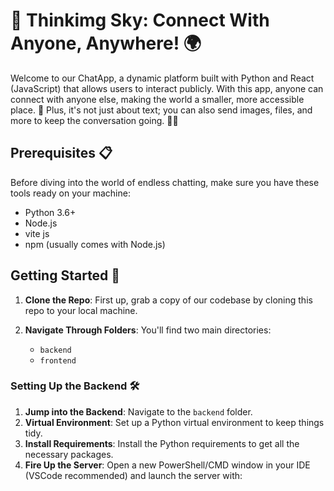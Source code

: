 # 📱 Thinkimg Sky: Connect With Anyone, Anywhere! 🌍

Welcome to our ChatApp, a dynamic platform built with Python and React (JavaScript) that allows users to interact publicly. With this app, anyone can connect with anyone else, making the world a smaller, more accessible place. 🚀 Plus, it's not just about text; you can also send images, files, and more to keep the conversation going. 📸📁

## Prerequisites 📋

Before diving into the world of endless chatting, make sure you have these tools ready on your machine:

- Python 3.6+
- Node.js
- vite js
- npm (usually comes with Node.js)

## Getting Started 🚀

1. **Clone the Repo**: First up, grab a copy of our codebase by cloning this repo to your local machine.

2. **Navigate Through Folders**: You'll find two main directories:
   - `backend`
   - `frontend`

### Setting Up the Backend 🛠️

1. **Jump into the Backend**: Navigate to the `backend` folder.
2. **Virtual Environment**: Set up a Python virtual environment to keep things tidy.
3. **Install Requirements**: Install the Python requirements to get all the necessary packages.
4. **Fire Up the Server**: Open a new PowerShell/CMD window in your IDE (VSCode recommended) and launch the server with:
